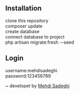 ## Installation
clone this repository <br />
composer update <br />
create database <br />
connect database to project <br />
php artisan migrate:fresh --seed<br />


## Login
username:mehdisadeghi<br />
password:123456789<br />

~ developet by [Mehdi Sadeghi](https://zil.ink/mehdisa)

